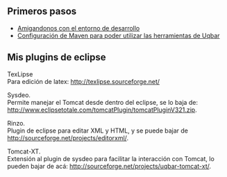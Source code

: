 Primeros pasos
--------------

-   [Amigandonos con el entorno de desarrollo](amigandonos-con-el-entorno-de-desarrollo.html)
-   [Configuración de Maven para poder utilizar las herramientas de Uqbar](configuracion-de-maven-para-poder-utilizar-las-herramientas-de-uqbar.html)

Mis plugins de eclipse
----------------------

TexLipse  
Para edición de latex: <http://texlipse.sourceforge.net/>

Sysdeo.  
Permite manejar el Tomcat desde dentro del eclipse, se lo baja de: <http://www.eclipsetotale.com/tomcatPlugin/tomcatPluginV321.zip>.

Rinzo.  
Plugin de eclipse para editar XML y HTML, y se puede bajar de <http://sourceforge.net/projects/editorxml/>.

Tomcat-XT.  
Extensión al plugin de sysdeo para facilitar la interacción con Tomcat, lo pueden bajar de acá: <http://sourceforge.net/projects/uqbar-tomcat-xt/>.


